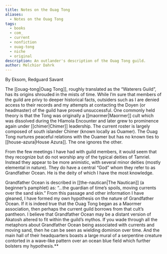 ```yaml
---
title: Notes on the Ouag Tong
aliases:
  - Notes on the Ouag Tong
tags:
  - books
  - com_
  - current
  - nonfiction
  - ouag-tong
  - niche
  - original
description: An outlander's description of the Ouag Tong guild.
author: Melchior Dahrk
---
```

By Eksom, Redguard Savant

The [[ouag-tong|Ouag Tong]], roughly translated as the “Waterers Guild”, has its origins shrouded in the mists of time. While I’m sure that members of the guild are privy to deeper historical facts, outsiders such as I are denied access to their records and my attempts at contacting the Doyen (or headmaster) of the guild have proved unsuccessful. One commonly held theory is that the Tong was originally a [[maormer|Maormer]] cult which was dissolved during the Hlamola Encounter and later grew to prominence again under [[chimer|Chimer]] leadership. The current roster is largely composed of south islander Chimer (known locally as Ouamer). The Ouag Tong nurtures peaceful relations with the Ouamer but has no known ties to [[house-azura|House Azura]]. The one ignores the other.

From the few meetings I have had with guild members, it would seem that they recognize but do not worship any of the typical deities of Tamriel. Instead they appear to be more animistic, with several minor deities (mostly elemental in nature). They do have a central “God” whom they refer to as Grandfather Ocean. He is the deity of which I have the most knowledge.

Grandfather Ocean is described in [[the-nautican|The Nautican]] (a beginner’s pamphlet) as: “…the guardian of time’s spoils, moving currents over the sand skin.” From this passage and other information I have gleaned, I have formed my own hypothesis on the nature of Grandfather Ocean. If it is indeed true that the Ouag Tong began as a Maormer association, then perhaps the current guild borrows from that cult’s pantheon. I believe that Grandfather Ocean may be a distant version of Akatosh altered to fit within the guild’s mythos. If you wade through all the metaphors about Grandfather Ocean being associated with currents and moving sand, then he can be seen as wielding dominion over time. And the main hall of their headquarters boasts a large mural of a serpentine creature contorted in a wave-like pattern over an ocean blue field which further bolsters my hypothesis.**